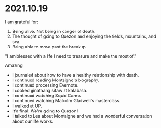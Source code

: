 # 2021.10.19

I am grateful for:

1. Being alive. Not being in danger of death.
2. The thought of going to Quezon and enjoying the fields, mountains, and sea.
3. Being able to move past the breakup.

"I am blessed with a life I need to treasure and make the most of."

Amazing

- I journaled about how to have a healthy relationship with death.
- I continued reading Montaigne's biography.
- I continued processing Evernote.
- I cooked ginataang sitaw at kalabasa.
- I continued watching Squid Game.
- I continued watching Malcolm Gladwell's masterclass.
- I walked at UP.
- It's final: We're going to Quezon!
- I talked to Lea about Montaigne and we had a wonderful conversation about our life works.

